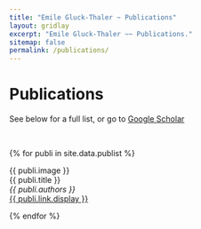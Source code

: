 ```yaml
---
title: "Emile Gluck-Thaler ~ Publications"
layout: gridlay
excerpt: "Emile Gluck-Thaler ~~ Publications."
sitemap: false
permalink: /publications/
---
```



# Publications

See below for a full list, or go to [Google Scholar](https://scholar.google.com/citations?user=0CQpHksAAAAJ&hl=en&oi=ao)

<p> &nbsp; </p>

{% for publi in site.data.publist %}

  {{ publi.image }} <br />
  {{ publi.title }} <br />
  <em>{{ publi.authors }} </em><br /><a href="{{ publi.link.url }}">{{ publi.link.display }}</a>

{% endfor %}
